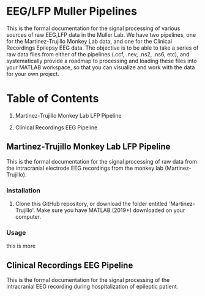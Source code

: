 # EEG/LFP Muller Pipelines

This is the formal documentation for the signal processing of various sources of raw EEG,LFP data in the Muller Lab. We have two pipelines, one for the Martinez-Trujillo Monkey Lab data, and one for the Clinical Recordings Epilepsy EEG data. The objective is to be able to take a series of raw data files from either of the pipelines (.ccf, .nev, .ns2, .ns6, etc), and systematically provide a roadmap to processing and loading these files into your MATLAB workspace, so that you can visualize and work with the data for your own project.


# Table of Contents

1. Martinez-Trujillo Monkey Lab LFP Pipeline

2. Clinical Recordings EEG Pipeline



## Martinez-Trujillo Monkey Lab LFP Pipeline

This is the formal documentation for the signal processing of raw data from the intracranial electrode EEG recordings from the monkey lab (Martinez-Trujillo). 

### Installation 

<ol> 
  <li> Clone this GitHub repository, or download the folder entitled 'Martinez-Trujillo'. Make sure you have MATLAB (2019+) downloaded on your computer. </li>
</ol>

### Usage 

this is more



## Clinical Recordings EEG Pipeline

This is the formal documentation for the signal processing of the intracranial EEG recording during hospitalization of epileptic patient.

